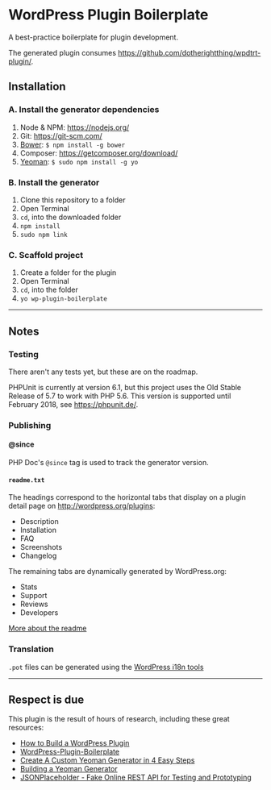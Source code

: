 # WordPress Plugin Boilerplate

A best-practice boilerplate for plugin development.

The generated plugin consumes <https://github.com/dotherightthing/wpdtrt-plugin/>.

## Installation

### A. Install the generator dependencies

1. Node & NPM: <https://nodejs.org/>
1. Git: <https://git-scm.com/>
1. [Bower](http://bower.io/): `$ npm install -g bower`
1. Composer: <https://getcomposer.org/download/>
1. [Yeoman](http://yeoman.io/): `$ sudo npm install -g yo`

### B. Install the generator

1. Clone this repository to a folder
1. Open Terminal
1. `cd`, into the downloaded folder
1. `npm install`
1. `sudo npm link`

### C. Scaffold project

1. Create a folder for the plugin
1. Open Terminal
1. `cd`, into the folder
1. `yo wp-plugin-boilerplate`

---

## Notes

### Testing

There aren't any tests yet, but these are on the roadmap.

PHPUnit is currently at version 6.1, but this project uses the Old Stable Release of 5.7 to work with PHP 5.6. This version is supported until February 2018, see https://phpunit.de/.

### Publishing

#### @since

PHP Doc's `@since` tag is used to track the generator version.

#### `readme.txt`

The headings correspond to the horizontal tabs that display on a plugin detail page on <http://wordpress.org/plugins>:

* Description
* Installation
* FAQ
* Screenshots
* Changelog

The remaining tabs are dynamically generated by WordPress.org:

* Stats
* Support
* Reviews
* Developers

[More about the readme](https://wordpress.org/plugins/developers/#readme)

### Translation

`.pot` files can be generated using the [WordPress i18n tools](https://developer.wordpress.org/themes/functionality/localization/#wordpress-i18n-tools)

---

## Respect is due

This plugin is the result of hours of research, including these great resources:

* [How to Build a WordPress Plugin](https://teamtreehouse.com/library/how-to-build-a-wordpress-plugin)
* [WordPress-Plugin-Boilerplate](https://github.com/DevinVinson/WordPress-Plugin-Boilerplate/)
* [Create A Custom Yeoman Generator in 4 Easy Steps](https://scotch.io/tutorials/create-a-custom-yeoman-generator-in-4-easy-steps)
* [Building a Yeoman Generator](https://webcake.co/building-a-yeoman-generator/)
* [JSONPlaceholder - Fake Online REST API for Testing and Prototyping](http://jsonplaceholder.typicode.com/)
